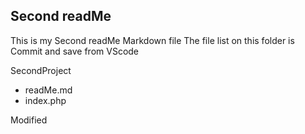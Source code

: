 ## Second readMe
This is my Second readMe Markdown file
The file list on this folder is
Commit and save from VScode

SecondProject

 - readMe.md
 - index.php

Modified
